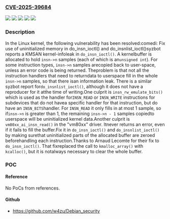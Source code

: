 ### [CVE-2025-39684](https://cve.mitre.org/cgi-bin/cvename.cgi?name=CVE-2025-39684)
![](https://img.shields.io/static/v1?label=Product&message=Linux&color=blue)
![](https://img.shields.io/static/v1?label=Version&message=&color=brightgreen)
![](https://img.shields.io/static/v1?label=Version&message=2.6.29%20&color=brightgreen)
![](https://img.shields.io/static/v1?label=Version&message=ed9eccbe8970f6eedc1b978c157caf1251a896d4%20&color=brightgreen)
![](https://img.shields.io/static/v1?label=Vulnerability&message=n%2Fa&color=blue)

### Description

In the Linux kernel, the following vulnerability has been resolved:comedi: Fix use of uninitialized memory in do_insn_ioctl() and do_insnlist_ioctl()syzbot reports a KMSAN kernel-infoleak in `do_insn_ioctl()`.  A kernelbuffer is allocated to hold `insn->n` samples (each of which is an`unsigned int`).  For some instruction types, `insn->n` samples arecopied back to user-space, unless an error code is being returned.  Theproblem is that not all the instruction handlers that need to returndata to userspace fill in the whole `insn->n` samples, so that there isan information leak.  There is a similar syzbot report for`do_insnlist_ioctl()`, although it does not have a reproducer for it atthe time of writing.One culprit is `insn_rw_emulate_bits()` which is used as the handler for`INSN_READ` or `INSN_WRITE` instructions for subdevices that do not havea specific handler for that instruction, but do have an `INSN_BITS`handler.  For `INSN_READ` it only fills in at most 1 sample, so if`insn->n` is greater than 1, the remaining `insn->n - 1` samples copiedto userspace will be uninitialized kernel data.Another culprit is `vm80xx_ai_insn_read()` in the "vm80xx" driver.  Itnever returns an error, even if it fails to fill the buffer.Fix it in `do_insn_ioctl()` and `do_insnlist_ioctl()` by making surethat uninitialized parts of the allocated buffer are zeroed beforehandling each instruction.Thanks to Arnaud Lecomte for their fix to `do_insn_ioctl()`.  That fixreplaced the call to `kmalloc_array()` with `kcalloc()`, but it is notalways necessary to clear the whole buffer.

### POC

#### Reference
No PoCs from references.

#### Github
- https://github.com/w4zu/Debian_security

